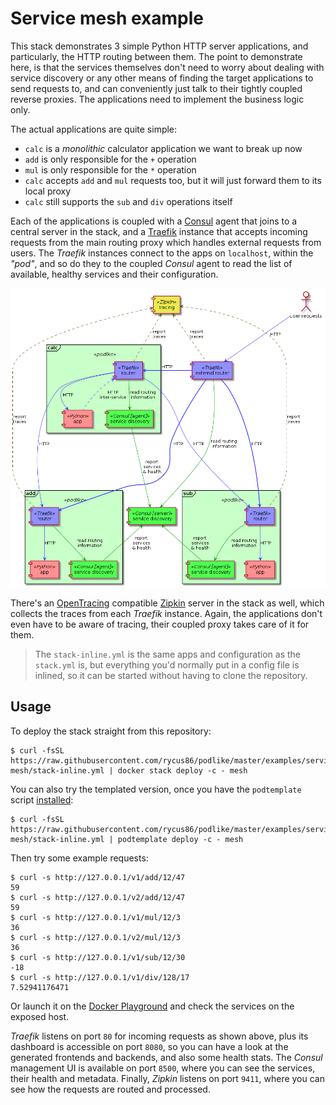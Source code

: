 # Service mesh example

This stack demonstrates 3 simple Python HTTP server applications, and particularly, the HTTP routing between them. The point to demonstrate here, is that the services themselves don't need to worry about dealing with service discovery or any other means of finding the target applications to send requests to, and can conveniently just talk to their tightly coupled reverse proxies. The applications need to implement the business logic only.

The actual applications are quite simple:
- `calc` is a *monolithic* calculator application we want to break up now
- `add` is only responsible for the `+` operation
- `mul` is only responsible for the `*` operation
- `calc` accepts `add` and `mul` requests too, but it will just forward them to its local proxy
- `calc` still supports the `sub` and `div` operations itself

Each of the applications is coupled with a [Consul](https://www.consul.io/) agent that joins to a central server in the stack, and a [Traefik](https://traefik.io/) instance that accepts incoming requests from the main routing proxy which handles external requests from users. The *Traefik* instances connect to the apps on `localhost`, within the *"pod"*, and so do they to the coupled *Consul* agent to read the list of available, healthy services and their configuration.

![Components](components.png)

There's an [OpenTracing](http://opentracing.io/) compatible [Zipkin](https://zipkin.io/) server in the stack as well, which collects the traces from each *Traefik* instance. Again, the applications don't even have to be aware of tracing, their coupled proxy takes care of it for them.

> The `stack-inline.yml` is the same apps and configuration as the `stack.yml` is, but everything you'd normally put in a config file is inlined, so it can be started without having to clone the repository.

## Usage

To deploy the stack straight from this repository:

```shell
$ curl -fsSL https://raw.githubusercontent.com/rycus86/podlike/master/examples/service-mesh/stack-inline.yml | docker stack deploy -c - mesh
```

You can also try the templated version, once you have the `podtemplate` script [installed](https://github.com/rycus86/podlike/tree/master/scripts):

```shell
$ curl -fsSL https://raw.githubusercontent.com/rycus86/podlike/master/examples/service-mesh/stack-inline.yml | podtemplate deploy -c - mesh
```

Then try some example requests:

```shell
$ curl -s http://127.0.0.1/v1/add/12/47
59
$ curl -s http://127.0.0.1/v2/add/12/47
59
$ curl -s http://127.0.0.1/v1/mul/12/3
36
$ curl -s http://127.0.0.1/v2/mul/12/3
36
$ curl -s http://127.0.0.1/v1/sub/12/30
-18
$ curl -s http://127.0.0.1/v1/div/128/17
7.52941176471
```

Or launch it on the [Docker Playground](https://labs.play-with-docker.com/?stack=https://raw.githubusercontent.com/rycus86/podlike/master/examples/service-mesh/stack-inline.yml&stack_name=mesh) and check the services on the exposed host.

*Traefik* listens on port `80` for incoming requests as shown above, plus its dashboard is accessible on port `8080`, so you can have a look at the generated frontends and backends, and also some health stats. The *Consul* management UI is available on port `8500`, where you can see the services, their health and metadata. Finally, *Zipkin* listens on port `9411`, where you can see how the requests are routed and processed.
